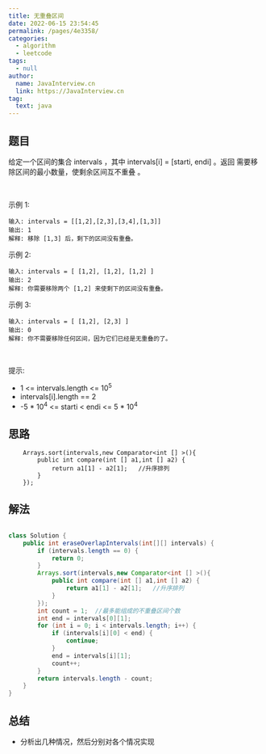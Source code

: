 ```yaml
---
title: 无重叠区间
date: 2022-06-15 23:54:45
permalink: /pages/4e3358/
categories: 
  - algorithm
  - leetcode
tags: 
  - null
author: 
  name: JavaInterview.cn
  link: https://JavaInterview.cn
tag: 
  text: java
---
```



## 题目
给定一个区间的集合 intervals ，其中 intervals[i] = [starti, endi] 。返回 需要移除区间的最小数量，使剩余区间互不重叠 。

 

示例 1:

    输入: intervals = [[1,2],[2,3],[3,4],[1,3]]
    输出: 1
    解释: 移除 [1,3] 后，剩下的区间没有重叠。
示例 2:

    输入: intervals = [ [1,2], [1,2], [1,2] ]
    输出: 2
    解释: 你需要移除两个 [1,2] 来使剩下的区间没有重叠。
示例 3:

    输入: intervals = [ [1,2], [2,3] ]
    输出: 0
    解释: 你不需要移除任何区间，因为它们已经是无重叠的了。
 

提示:

- 1 <= intervals.length <= 10<sup>5</sup>
- intervals[i].length == 2
- -5 * 10<sup>4</sup> <= starti < endi <= 5 * 10<sup>4</sup>



## 思路

    
        Arrays.sort(intervals,new Comparator<int [] >(){
            public int compare(int [] a1,int [] a2) {
                return a1[1] - a2[1];   //升序排列
            }
        });

## 解法
```java

class Solution {
    public int eraseOverlapIntervals(int[][] intervals) {
        if (intervals.length == 0) {
            return 0;
        }
        Arrays.sort(intervals,new Comparator<int [] >(){
            public int compare(int [] a1,int [] a2) {
                return a1[1] - a2[1];   //升序排列
            }
        });
        int count = 1;	//最多能组成的不重叠区间个数
        int end = intervals[0][1];
        for (int i = 0; i < intervals.length; i++) {
            if (intervals[i][0] < end) {
                continue;
            }
            end = intervals[i][1];
            count++;
        }
        return intervals.length - count;
    }
}
```

## 总结

- 分析出几种情况，然后分别对各个情况实现 
